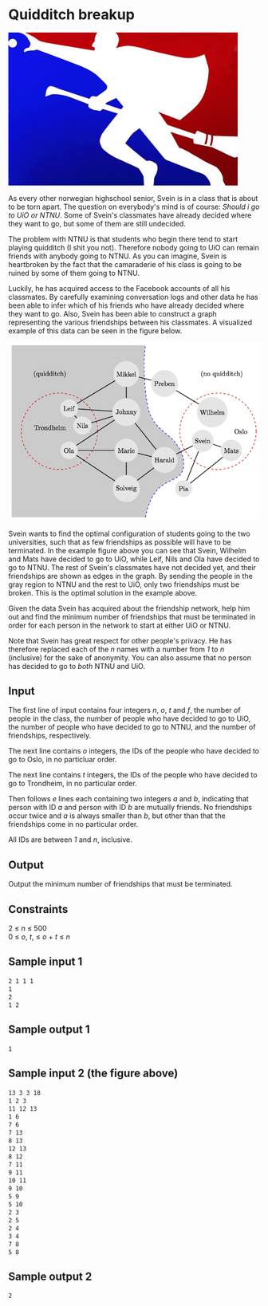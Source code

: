 # Quidditch breakup
![](../images/quid.png)

As every other norwegian highschool senior, Svein is in a class that is about
to be torn apart. The question on everybody's mind is of course: _Should i go
to UiO or NTNU_. Some of Svein's classmates have already decided where they
want to go, but some of them are still undecided.

The problem with NTNU is that students who begin there tend to start playing
quidditch (I shit you not). Therefore nobody going to UiO can remain friends
with anybody going to NTNU. As you can imagine, Svein is heartbroken by the
fact that the camaraderie of his class is going to be ruined by some of them
going to NTNU.

Luckily, he has acquired access to the Facebook accounts of all his classmates.
By carefully examining conversation logs and other data he has been able to
infer which of his friends who have already decided where they want to go.
Also, Svein has been able to construct a graph representing the various
friendships between his classmates. A visualized example of this data can be
seen in the figure below.

![](../images/quid_graph.png)

Svein wants to find the optimal configuration of students going to the two
universities, such that as few friendships as possible will have to be
terminated. In the example figure above you can see that Svein, Wilhelm and
Mats have decided to go to UiO, while Leif, Nils and Ola have decided to go to
NTNU.  The rest of Svein's classmates have not decided yet, and their
friendships are shown as edges in the graph. By sending the people in the gray
region to NTNU and the rest to UiO, only two friendships must be broken. This
is the optimal solution in the example above.

Given the data Svein has acquired about the friendship network, help him out
and find the minimum number of friendships that must be terminated in order for
each person in the network to start at either UiO or NTNU.

Note that Svein has great respect for other people's privacy. He has therefore
replaced each of the _n_ names with a number from _1_ to _n_ (inclusive) for
the sake of anonymity. You can also assume that no person has decided to go to
_both_ NTNU and UiO.

## Input
The first line of input contains four integers _n_, _o_, _t_ and _f_, the
number of people in the class, the number of people who have decided
to go to UiO, the number of people who have decided to go to NTNU, and
the number of friendships, respectively.

The next line contains _o_ integers, the IDs of the people who have decided to
go to Oslo, in no particluar order.

The next line contains _t_ integers, the IDs of the people who have decided to
go to Trondheim, in no particular order.

Then follows _e_ lines each containing two integers _a_ and _b_, indicating
that person with ID _a_ and person with ID _b_ are mutually friends. No
friendships occur twice and _a_ is always smaller than _b_, but other than
that the friendships come in no particular order.

All IDs are between _1_ and _n_, inclusive.

## Output
Output the minimum number of friendships that must be terminated.

## Constraints
2 &le; _n_ &le; 500  
0 &le; _o_, _t_, &le; _o_ + _t_ &le; _n_

## Sample input 1
```
2 1 1 1
1
2
1 2
```

## Sample output 1
```
1
```

## Sample input 2 (the figure above)
```
13 3 3 18
1 2 3
11 12 13
1 6
7 6
7 13
8 13
12 13
8 12
7 11
9 11
10 11
9 10
5 9
5 10
2 3
2 5
2 4
3 4
7 8
5 8
```

## Sample output 2
```
2
```
